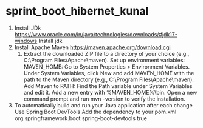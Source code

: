 # sprint_boot_hibernet_kunal
1. Install JDk
    https://www.oracle.com/in/java/technologies/downloads/#jdk17-windows
    Install jdk
2. Install Apache Maven
    https://maven.apache.org/download.cgi
    1. Extract the downloaded ZIP file to a directory of your choice (e.g., C:\Program Files\Apache\maven).
        Set up environment variables:
        MAVEN_HOME:
            Go to System Properties > Environment Variables.
            Under System Variables, click New and add MAVEN_HOME with the path to the Maven directory (e.g., C:\Program Files\Apache\maven). 
        Add Maven to PATH:
            Find the Path variable under System Variables and edit it.
            Add a new entry with %MAVEN_HOME%\bin.
            Open a new command prompt and run mvn -version to verify the installation.
3. To automatically build and run your Java application after each change
    Use Spring Boot DevTools
        Add the dependency to your pom.xml
        <dependency>
            <groupId>org.springframework.boot</groupId>
            <artifactId>spring-boot-devtools</artifactId>
            <optional>true</optional>
        </dependency>

